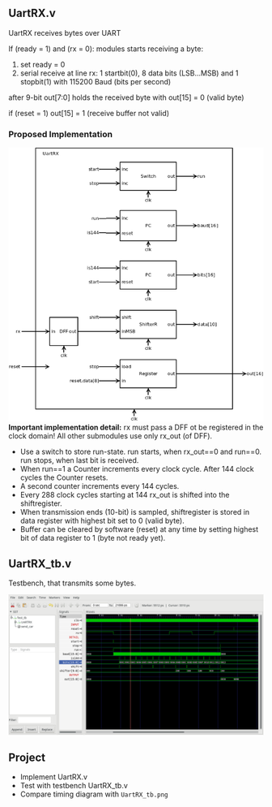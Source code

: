 ## UartRX.v

UartRX receives bytes over UART

If (ready = 1) and (rx = 0): modules starts receiving a byte:
1. set ready = 0
2. serial receive at line rx: 1 startbit(0), 8 data bits (LSB...MSB) and 1 stopbit(1) with 115200 Baud (bits per second)

after 9-bit out[7:0] holds the received byte with out[15] = 0
 (valid byte)

if (reset = 1) out[15] = 1 (receive buffer not valid)

### Proposed Implementation
![](UartRX.png)
**Important implementation detail:** rx must pass a DFF ot be registered in the clock domain! All other submodules use only rx_out (of DFF).

* Use a switch to store run-state. run starts, when rx_out==0 and run==0. run stops, when last bit is received.
* When run==1 a Counter increments every clock cycle. After 144 clock cycles the Counter resets.
* A second counter increments every 144 cycles.
* Every 288 clock cycles starting at 144 rx_out is shifted into the shiftregister.
* When transmission ends (10-bit) is sampled, shiftregister is stored in data register with highest bit set to 0 (valid byte).
* Buffer can be cleared by software (reset) at any time by setting highest bit of data register to 1 (byte not ready yet).

## UartRX_tb.v
Testbench, that transmits some bytes.

![](UartRX_tb.png)
## Project
* Implement UartRX.v
* Test with testbench UartRX_tb.v
* Compare timing diagram with `UartRX_tb.png`
